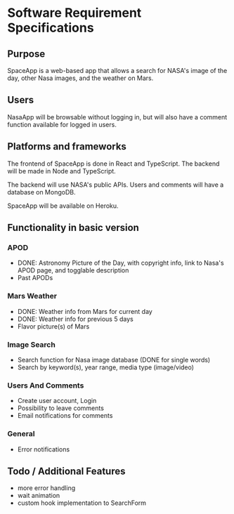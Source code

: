 # Software Requirement Specifications

## Purpose

SpaceApp is a web-based app that allows a search for NASA's image of the day, other Nasa images, and the weather on Mars.

## Users

NasaApp will be browsable without logging in, but will also have a comment function available for logged in users.

## Platforms and frameworks
The frontend of SpaceApp is done in React and TypeScript. The backend will be made in Node and TypeScript.

The backend will use NASA's public APIs. Users and comments will have a database on MongoDB.

SpaceApp will be available on Heroku.

## Functionality in basic version
### APOD
- DONE: Astronomy Picture of the Day, with copyright info, link to Nasa's APOD page, and togglable description
- Past APODs

### Mars Weather
- DONE: Weather info from Mars for current day
- DONE: Weather info for previous 5 days
- Flavor picture(s) of Mars

### Image Search
- Search function for Nasa image database (DONE for single words)
- Search by keyword(s), year range, media type (image/video)

### Users And Comments
- Create user account, Login
- Possibility to leave comments
- Email notifications for comments

### General
- Error notifications


## Todo / Additional Features
- more error handling
- wait animation
- custom hook implementation to SearchForm